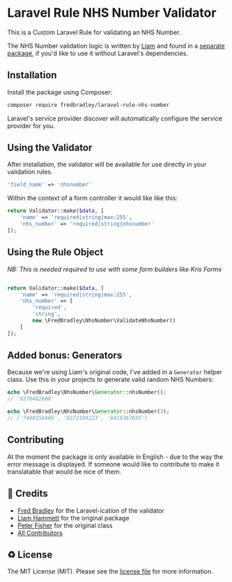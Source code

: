 # Laravel Rule NHS Number Validator

This is a Custom Laravel Rule for validating an NHS Number. 

The NHS Number validation logic is written by [Liam](https://github.com/imliam/php-nhs-number) and found in a [separate package](https://github.com/imliam/php-nhs-number), if you'd like to use it without Laravel's dependencies.

 ## Installation
 
 Install the package using Composer:
 
 ```bash
 composer require fredbradley/laravel-rule-nhs-number
 ```
Laravel's service provider discover will automatically configure the service provider for you.

## Using the Validator
After installation, the validator will be available for use directly in your validation rules.
```php
'field_name' => 'nhsnumber'
```

Within the context of a form controller it would like like this:
```php
return Validator::make($data, [
    'name' => 'required|string|max:255',
    'nhs_number' => 'required|string|nhsnumber'
]);
```

## Using the Rule Object
_NB: This is needed required to use with some form builders like Kris Forms_

```php

return Validator::make($data, [
    'name' => 'required|string|max:255',
    'nhs_number' => [
        'required',
        'string',
        new \FredBradley\NhsNumber\ValidateNhsNumber()
    ]
]);
```

## Added bonus: Generators
Because we're using Liam's original code, I've added in a `Generator` helper class. Use this in your projects to generate valid random NHS Numbers:
```php
echo \FredBradley\NhsNumber\Generator::nhsNumber();
// '9278462608'
```
```php
echo \FredBradley\NhsNumber\Generator::nhsNumber(3);
// ['7448556886', '0372104223', '8416367035']

```


## Contributing
At the moment the package is only available in English - due to the way the error message is displayed. If someone would like to contribute to make it translatable that would be nice of them.

## 👷 Credits
- [Fred Bradley](https://github.com/fredbradley) for the Laravel-ication of the validator
- [Liam Hammett](https://github.com/imliam) for the original package
- [Peter Fisher](https://github.com/pfwd/NHSNumber-Validation) for the original class
- [All Contributors](../../contributors)

## ♻️ License

The MIT License (MIT). Please see the [license file](LICENSE.md) for more information.